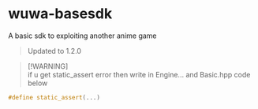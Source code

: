 # wuwa-basesdk
A basic sdk to exploiting another anime game

> Updated to 1.2.0

> [!WARNING]\
> if u get static_assert error then write in Engine... and Basic.hpp code below

```cpp
#define static_assert(...)
```